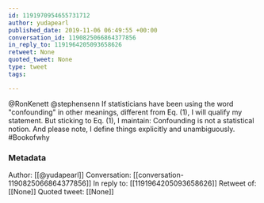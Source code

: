```yaml
---
id: 1191970954655731712
author: yudapearl
published_date: 2019-11-06 06:49:55 +00:00
conversation_id: 1190825066864377856
in_reply_to: 1191964205093658626
retweet: None
quoted_tweet: None
type: tweet
tags:

---
```


@RonKenett @stephensenn If statisticians have been using the word "confounding" in other meanings, different from Eq. (1), I will qualify my statement. But sticking to Eq. (1), I maintain: Confounding is not a statistical notion. And please note, I define things explicitly and unambiguously. #Bookofwhy

### Metadata

Author: [[@yudapearl]]
Conversation: [[conversation-1190825066864377856]]
In reply to: [[1191964205093658626]]
Retweet of: [[None]]
Quoted tweet: [[None]]
